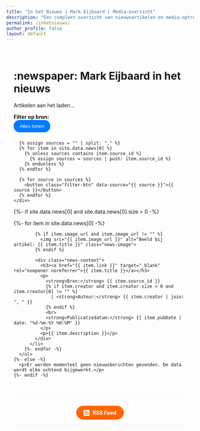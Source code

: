 ```yaml
---
title: "In het Nieuws | Mark Eijbaard | Media-overzicht"
description: "Een compleet overzicht van nieuwsartikelen en media-optredens. Volg mijn werk als wethouder in Baarn via de lokale en regionale pers."
permalink: /inhetnieuws/
author_profile: false
layout: default
---
```


<style>
  .content-wrapper {
    max-width: 800px;
    margin: 0 auto;
    padding: 20px;
  }
  .news-controls {
    margin-bottom: 2em;
    padding-bottom: 1em;
    border-bottom: 1px solid #eee;
  }
  .filter-btn {
    background-color: #f0f0f0;
    border: 1px solid #ccc;
    border-radius: 15px;
    padding: 8px 15px;
    margin-right: 8px;
    margin-bottom: 8px;
    cursor: pointer;
    transition: background-color 0.2s;
  }
  .filter-btn:hover {
    background-color: #ddd;
  }
  .filter-btn.active {
    background-color: #007bff;
    color: white;
    border-color: #007bff;
  }
  .news-item {
    display: flex;
    align-items: flex-start;
    margin-bottom: 2em;
    list-style-type: none;
    padding-left: 0;
  }
  .news-image {
    width: 150px;
    height: 150px;
    object-fit: cover;
    margin-right: 20px;
    border-radius: 8px;
    flex-shrink: 0;
  }
  .news-content {
    flex: 1;
  }
  .news-content h3 {
    margin-top: 0;
  }
  ul#news-list {
    padding-left: 0;
  }
  .rss-button-container {
    text-align: center;
    margin-top: 40px;
    padding-top: 20px;
    border-top: 1px solid #eee;
  }
  .rss-button {
    display: inline-flex;
    align-items: center;
    justify-content: center;
    padding: 10px 20px;
    background-color: #ff6600; /* Classic RSS orange */
    color: white;
    text-decoration: none;
    border-radius: 20px;
    font-weight: bold;
    transition: background-color 0.2s;
  }
  .rss-button:hover {
    background-color: #e65c00;
  }
  .rss-button svg {
    margin-right: 8px;
  }
</style>

<div class="content-wrapper">

  <h1>:newspaper: Mark Eijbaard in het nieuws</h1>

  <div class="news-controls">
    <p id="article-counter">Artikelen aan het laden...</p>
    <div>
      <strong>Filter op bron:</strong><br>
      <button class="filter-btn active" data-source="all">Alles tonen</button>
      
      {% assign sources = "" | split: "," %}
      {% for item in site.data.news[0] %}
        {% unless sources contains item.source_id %}
          {% assign sources = sources | push: item.source_id %}
        {% endunless %}
      {% endfor %}
      
      {% for source in sources %}
        <button class="filter-btn" data-source="{{ source }}">{{ source }}</button>
      {% endfor %}
    </div>
  </div>

  <div id="nieuws-dashboard">
    {%- if site.data.news[0] and site.data.news[0].size > 0 -%}
      <ul id="news-list">
        {%- for item in site.data.news[0] -%}
          <li class="news-item" data-pubdate="{{ item.pubDate }}" data-source="{{ item.source_id }}">
            
            {% if item.image_url and item.image_url != "" %}
              <img src="{{ item.image_url }}" alt="Beeld bij artikel: {{ item.title }}" class="news-image">
            {% endif %}

            <div class="news-content">
              <h3><a href="{{ item.link }}" target="_blank" rel="noopener noreferrer">{{ item.title }}</a></h3>
              <p>
                <strong>Bron:</strong> {{ item.source_id }} 
                {% if item.creator and item.creator.size > 0 and item.creator[0] != "" %}
                  | <strong>Auteur:</strong> {{ item.creator | join: ", " }}
                {% endif %}
                <br>
                <strong>Publicatiedatum:</strong> {{ item.pubDate | date: "%d-%m-%Y %H:%M" }}
              </p>
              <p>{{ item.description }}</p>
            </div>
          </li>
        {%- endfor -%}
      </ul>
    {%- else -%}
      <p>Er worden momenteel geen nieuwsberichten gevonden. De data wordt elke ochtend bijgewerkt.</p>
    {%- endif -%}
  </div>

  <!-- RSS KNOP TOEGEVOEGD -->
  <div class="rss-button-container">
    <a href="{{ site.baseurl }}/feed.xml" class="rss-button" target="_blank">
      <svg xmlns="http://www.w3.org/2000/svg" width="16" height="16" fill="currentColor" class="bi bi-rss-fill" viewBox="0 0 16 16">
        <path d="M2 0a2 2 0 0 0-2 2v12a2 2 0 0 0 2 2h12a2 2 0 0 0 2-2V2a2 2 0 0 0-2-2H2zm1.5 2.5c5.523 0 10 4.477 10 10a1 1 0 1 1-2 0 8 8 0 0 0-8-8 1 1 0 0 1-1-1zm0 4a6 6 0 0 1 6 6 1 1 0 1 1-2 0 4 4 0 0 0-4-4 1 1 0 0 1-1-1zm.5 7a1.5 1.5 0 1 1 0-3 1.5 1.5 0 0 1 0 3z"/>
      </svg>
      RSS Feed
    </a>
  </div>

</div>

<script>
document.addEventListener('DOMContentLoaded', function() {
  const filterButtons = document.querySelectorAll('.filter-btn');
  const newsItems = document.querySelectorAll('#news-list .news-item');
  const counter = document.getElementById('article-counter');

  function updateCounter() {
    const visibleItems = document.querySelectorAll('#news-list .news-item:not([style*="display: none"])').length;
    counter.textContent = `Totaal ${visibleItems} van de ${newsItems.length} artikelen getoond.`;
  }
  
  filterButtons.forEach(button => {
    button.addEventListener('click', function() {
      filterButtons.forEach(btn => btn.classList.remove('active'));
      this.classList.add('active');
      
      const sourceFilter = this.dataset.source;
      
      newsItems.forEach(item => {
        if (sourceFilter === 'all' || item.dataset.source === sourceFilter) {
          item.style.display = 'flex';
        } else {
          item.style.display = 'none';
        }
      });
      
      updateCounter();
    });
  });

  function addNewBadges() {
    const twentyFiveHoursAgo = new Date();
    twentyFiveHoursAgo.setHours(twentyFiveHoursAgo.getHours() - 25);
    
    newsItems.forEach(item => {
      const pubDateString = item.dataset.pubdate;
      if (pubDateString) {
        const pubDate = new Date(pubDateString.replace(" ", "T") + "Z");
        if (pubDate > twentyFiveHoursAgo) {
          if (item.querySelector('.new-badge')) return;
          
          const newBadge = document.createElement('span');
          newBadge.textContent = '✨ Nieuw';
          newBadge.className = 'new-badge';
          newBadge.style.backgroundColor = '#28a745';
          newBadge.style.color = 'white';
          newBadge.style.padding = '3px 8px';
          newBadge.style.marginLeft = '10px';
          newBadge.style.borderRadius = '5px';
          newBadge.style.fontSize = '0.8em';
          newBadge.style.fontWeight = 'bold';
          item.querySelector('h3').appendChild(newBadge);
        }
      }
    });
  }

  updateCounter();
  addNewBadges();
});
</script>
